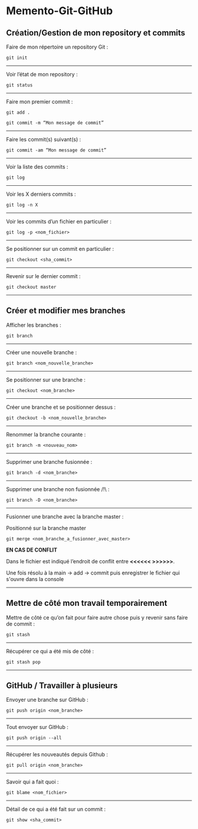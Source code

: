 # Memento-Git-GitHub

## Création/Gestion de mon repository et commits

Faire de mon répertoire un repository Git :

`git init`

------------------

Voir l’état de mon repository :

`git status`

------------------

Faire mon premier commit :

``git add .``

``git commit -m “Mon message de commit”``

------------------

Faire les commit(s) suivant(s) :

``git commit -am “Mon message de commit”``

------------------

Voir la liste des commits :

``git log``

------------------

Voir les X derniers commits :

``git log -n X``

------------------

Voir les commits d’un fichier en particulier :

``git log -p <nom_fichier>``

------------------

Se positionner sur un commit en particulier :

``git checkout <sha_commit>``

------------------

Revenir sur le dernier commit :

``git checkout master``

------------------

## Créer et modifier mes branches

Afficher les branches :

``git branch``

------------------

Créer une nouvelle branche :

``git branch <nom_nouvelle_branche>``

------------------

Se positionner sur une branche :

``git checkout <nom_branche>``

------------------

Créer une branche et se positionner dessus :

``git checkout -b <nom_nouvelle_branche>``

------------------

Renommer la branche courante :

``git branch -m <nouveau_nom>``

------------------

Supprimer une branche fusionnée :

``git branch -d <nom_branche>``

------------------

Supprimer une branche non fusionnée /!\ :

``git branch -D <nom_branche>``

------------------

Fusionner une branche avec la branche master :

Positionné sur la branche master

``git merge <nom_branche_a_fusionner_avec_master>``

**EN CAS DE CONFLIT**

Dans le fichier est indiqué l’endroit de conflit entre **<<<<<<  >>>>>>**.

Une fois résolu à la main -> add -> commit puis enregistrer le fichier qui s'ouvre dans la console

------------------

## Mettre de côté mon travail temporairement

Mettre de côté ce qu’on fait pour faire autre chose puis y revenir sans faire de commit :

``git stash``

------------------

Récupérer ce qui a été mis de côté :

``git stash pop``

------------------

## GitHub / Travailler à plusieurs

Envoyer une branche sur GitHub :

``git push origin <nom_branche>``

------------------

Tout envoyer sur GitHub :

``git push origin --all``

------------------

Récupérer les nouveautés depuis Github :

``git pull origin <nom_branche>``

------------------

Savoir qui a fait quoi :

``git blame <nom_fichier>``

------------------

Détail de ce qui a été fait sur un commit :

``git show <sha_commit>``
